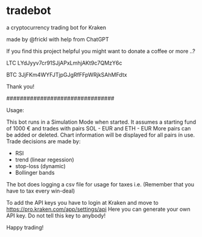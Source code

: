 # tradebot
a cryptocurrency trading bot for Kraken  

made by @frickl with help from ChatGPT

If you find this project helpful you might 
want to donate a coffee or more ..?

LTC LYdJyyv7cr91SJjAPxLmhjAKt9c7QMzY6c

BTC 3JjFKm4WYFJTjpGJgRfFFpWRjkSAhMFdtx
 
Thank you!

################################

Usage:

This bot runs in a Simulation Mode when started.
It assumes a starting fund of 1000 € and trades with
pairs SOL - EUR and ETH - EUR
More pairs can be added or deleted.
Chart information will be displayed for all
pairs ín use.
Trade decisions are made by:

* RSI
* trend (linear regession)
* stop-loss (dynamic)
* Bollinger bands

The bot does logging a csv file for usage for taxes i.e.
(Remember that you have to tax every win-deal)

To add the API keys you have to login at Kraken
and move to https://pro.kraken.com/app/settings/api
Here you can generate your own API key.
Do not tell this key to anybody!

Happy trading!
